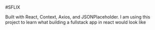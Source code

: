 #SFLIX

Built with React, Context, Axios, and JSONPlaceholder. I am using this project to learn what building a fullstack app in react would look like